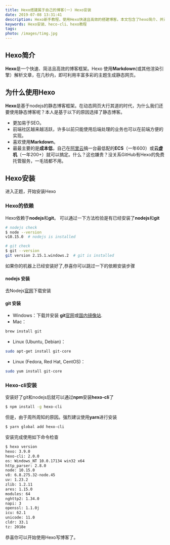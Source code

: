 ```yaml
---
title: Hexo搭建属于自己的博客(一) Hexo安装
date: 2019-07-08 13:31:41
description: Hexo新手教程，使用Hexo快速且高效的搭建博客。本文包含了hexo简介、并对hexo、hexo-cli安装进行了详细讲解。呵呵大王的博客--积累与分享。
keywords: Hexo安装、heco-cli、hexo教程
tags:
photo: /images/timg.jpg
---
```

## Hexo简介
**Hexo**是一个快速、简洁且高效的博客框架。Hexo 使用**Markdown**(或其他渲染引擎）解析文章，在几秒内，即可利用丰富多彩的主题生成静态网页。
## 为什么使用Hexo
**Hexo**是基于nodejs的静态博客框架。在动态网页大行其道的时代，为什么我们还要使用静态博客呢？本人是基于以下的原因选择了静态博客。
* 更加易于SEO。
* 前端社区越来越活跃，许多以前只能使用后端处理的业务也可以在前端方便的实现。
* 喜欢使用**Markdown**。
* 最最主要的是**成本低**，自己在[阿里云](https://promotion.aliyun.com/ntms/yunparter/invite.html?userCode=a00le4xj)搞一台最低配的**ECS**（一年600）或**云虚机**（一年200+）就可以搞定。什么？这也嫌贵？没关系GitHub有Hexo的免费托管服务，一毛钱都不用。

## Hexo安装
进入正题，开始安装Hexo

### Hexo的依赖
Hexo依赖于**nodejs**和**git**。
可以通过一下方法检验是有已经安装了**nodejs**和**git**
``` bash
# nodejs check
$ node --version
v10.15.0  # nodejs is installed

# git check
$ git --version
git version 2.15.1.windows.2  # git is installed
```
如果你的机器上已经安装好了,恭喜你可以跳过一下的依赖安装步骤

#### nodejs 安装
去Nodejs[官网](https://nodejs.org)下载安装
#### git 安装
* Windows：下载并安装 **git**[官网](https://git-scm.com/)或[国内镜像站](https://npm.taobao.org/mirrors/git-for-windows/).
* Mac：
``` bash
brew install git
```
* Linux (Ubuntu, Debian)：
``` bash
sudo apt-get install git-core
```
* Linux (Fedora, Red Hat, CentOS)：
``` bash
sudo yum install git-core
```
### Hexo-cli安装
安装好了git和nodejs后就可以通过**npm**安装**hexo-cli**了
``` Bash
$ npm install -g hexo-cli
```
但是，由于周所周知的原因。强烈建议使用**yarn**进行安装
``` Bash
$ yarn global add hexo-cli
```

安装完成使用如下命令检查
``` bash
$ hexo version
hexo: 3.9.0
hexo-cli: 2.0.0
os: Windows_NT 10.0.17134 win32 x64
http_parser: 2.8.0
node: 10.15.0
v8: 6.8.275.32-node.45
uv: 1.23.2
zlib: 1.2.11
ares: 1.15.0
modules: 64
nghttp2: 1.34.0
napi: 3
openssl: 1.1.0j
icu: 62.1
unicode: 11.0
cldr: 33.1
tz: 2018e
```
恭喜你可以开始使用Hexo写博客了。